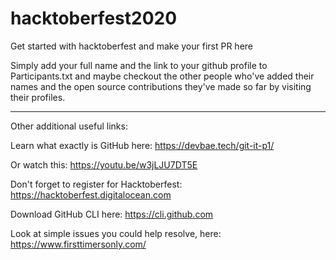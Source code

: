 # hacktoberfest2020
Get started with hacktoberfest and make your first PR here

Simply add your full name and the link to your github profile to Participants.txt 
and maybe checkout the other people who've added their names and the open source
contributions they've made so far by visiting their profiles.


*******************************************************************************************************************************************************************************
Other additional useful links:

Learn what exactly is GitHub here:
https://devbae.tech/git-it-p1/

Or watch this:
https://youtu.be/w3jLJU7DT5E

Don't forget to register for Hacktoberfest:
https://hacktoberfest.digitalocean.com

Download GitHub CLI here:
https://cli.github.com

Look at simple issues you could help resolve, here:
https://www.firsttimersonly.com/
